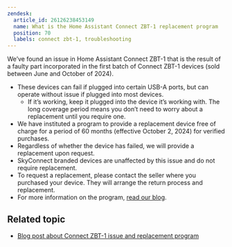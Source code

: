 ```yaml
---
zendesk:
  article_id: 26126238453149
  name: What is the Home Assistant Connect ZBT-1 replacement program
  position: 70
  labels: connect zbt-1, troubleshooting
---
```



We’ve found an issue in Home Assistant Connect&nbsp;ZBT-1 that is the result of a faulty part incorporated in the first batch of Connect&nbsp;ZBT-1 devices (sold between June and October of 2024).

- These devices can fail if plugged into certain USB-A ports, but can operate without issue if plugged into most devices.
  - If it’s working, keep it plugged into the device it’s working with. The long coverage period means you don’t need to worry about a replacement until you require one.
- We have instituted a program to provide a replacement device free of charge for a period of 60 months (effective October 2, 2024) for verified purchases.
- Regardless of whether the device has failed, we will provide a replacement upon request.
- SkyConnect branded devices are unaffected by this issue and do not require replacement.
- To request a replacement, please contact the seller where you purchased your device. They will arrange the return process and replacement.
- For more information on the program, [read our blog](https://www.home-assistant.io/blog/2024/10/02/connect-zbt1-issue-and-replacement/).

## Related topic

- [Blog post about Connect&nbsp;ZBT-1 issue and replacement program](https://www.home-assistant.io/blog/2024/10/02/connect-zbt1-issue-and-replacement/)